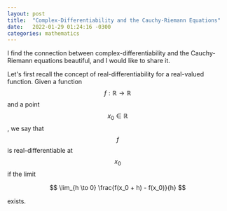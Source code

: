 ```yaml
---
layout: post
title:  "Complex-Differentiability and the Cauchy-Riemann Equations"
date:   2022-01-29 01:24:16 -0300
categories: mathematics
---
```


I find the connection between complex-differentiability and the Cauchy-Riemann equations beautiful, and I would like to share it.

Let's first recall the concept of real-differentiability for a real-valued function. 
Given a function $$f: \mathbb{R} \to \mathbb{R}$$ and a point $$x_0 \in \mathbb{R}$$, we say that $$f$$ is real-differentiable at $$x_0$$ if
the limit

$$ \lim_{h \to 0} \frac{f(x_0 + h) - f(x_0)}{h} $$

exists.

